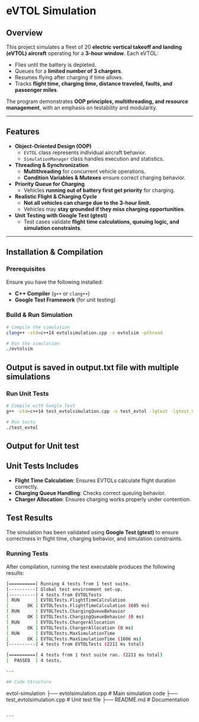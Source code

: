 # eVTOL Simulation

## Overview

This project simulates a fleet of 20 **electric vertical takeoff and landing (eVTOL) aircraft** operating for a **3-hour window**. Each eVTOL:

- Flies until the battery is depleted.
- Queues for a **limited number of 3 chargers**.
- Resumes flying after charging if time allows.
- Tracks **flight time, charging time, distance traveled, faults, and passenger miles**.

The program demonstrates **OOP principles, multithreading, and resource management**, with an emphasis on testability and modularity.

---

##  Features

- **Object-Oriented Design (OOP)**
  - `EVTOL` class represents individual aircraft behavior.
  - `SimulationManager` class handles execution and statistics.
- **Threading & Synchronization**
  - **Multithreading** for concurrent vehicle operations.
  - **Condition Variables & Mutexes** ensure correct charging behavior.
- **Priority Queue for Charging**
  - Vehicles **running out of battery first get priority** for charging.
- **Realistic Flight & Charging Cycle**
  - **Not all vehicles can charge due to the 3-hour limit.**
  - Vehicles may **stay grounded if they miss charging opportunities**.
- **Unit Testing with Google Test (gtest)**
  - Test cases validate **flight time calculations, queuing logic, and simulation constraints**.

---

## Installation & Compilation

### **Prerequisites**

Ensure you have the following installed:

- **C++ Compiler** (`g++` or `clang++`)
- **Google Test Framework** (for unit testing)

### **Build & Run Simulation**

```sh
# Compile the simulation
clang++ -std=c++14 evtolsimulation.cpp -o evtolsim -pthread

# Run the simulation
./evtolsim
```
## Output is saved in output.txt file with multiple simulations


### **Run Unit Tests**

```sh
# Compile with Google Test
g++ -std=c++14 test_evtolsimulation.cpp -o test_evtol -lgtest -lgtest_main -pthread -DUNIT_TEST

# Run tests
./test_evtol
```
## Output for Unit test
##  Unit Tests Includes

- **Flight Time Calculation**: Ensures EVTOLs calculate flight duration correctly.
- **Charging Queue Handling**: Checks correct queuing behavior.
- **Charger Allocation**: Ensures charging works properly under contention.

##  Test Results
The simulation has been validated using **Google Test (gtest)** to ensure correctness in flight time, charging behavior, and simulation constraints.

###  Running Tests
After compilation, running the test executable produces the following results:
```sh
[==========] Running 4 tests from 1 test suite.
[----------] Global test environment set-up.
[----------] 4 tests from EVTOLTests
[ RUN      ] EVTOLTests.FlightTimeCalculation
[       OK ] EVTOLTests.FlightTimeCalculation (605 ms)
[ RUN      ] EVTOLTests.ChargingQueueBehavior
[       OK ] EVTOLTests.ChargingQueueBehavior (0 ms)
[ RUN      ] EVTOLTests.ChargerAllocation
[       OK ] EVTOLTests.ChargerAllocation (0 ms)
[ RUN      ] EVTOLTests.MaxSimulationTime
[       OK ] EVTOLTests.MaxSimulationTime (1606 ms)
[----------] 4 tests from EVTOLTests (2211 ms total)

[==========] 4 tests from 1 test suite ran. (2211 ms total)
[  PASSED  ] 4 tests.

---

## Code Structure

```
 evtol-simulation
 ├── evtolsimulation.cpp      # Main simulation code
 ├── test_evtolsimulation.cpp # Unit test file
 ├── README.md                # Documentation
```

---


